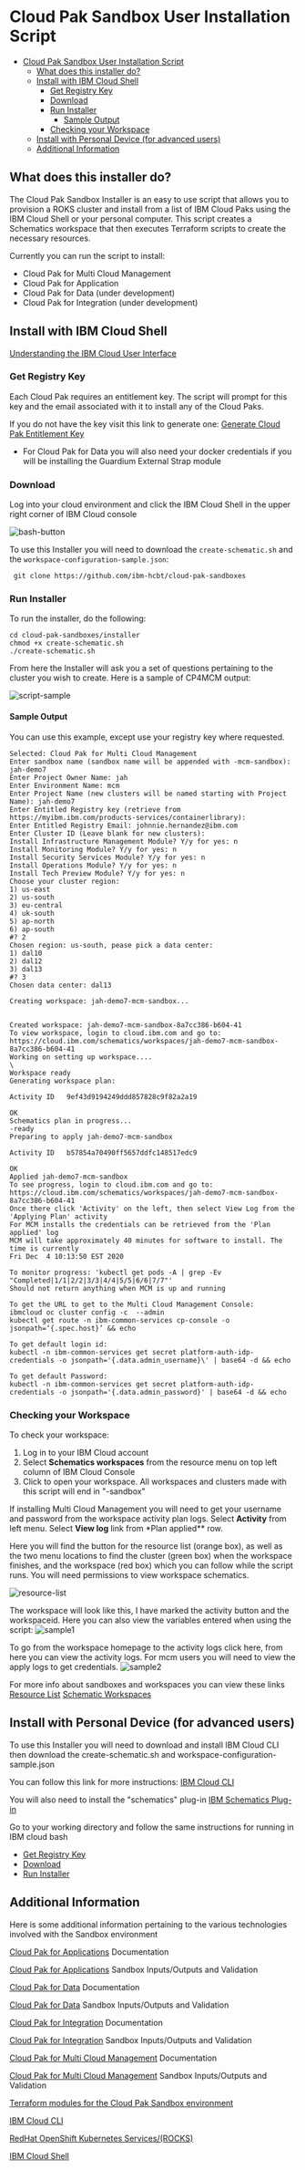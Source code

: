 # Cloud Pak Sandbox User Installation Script

- [Cloud Pak Sandbox User Installation Script](#cloud-pak-sandbox-user-installation-script)
  - [What does this installer do?](#what-does-this-installer-do)
  - [Install with IBM Cloud Shell](#install-with-ibm-cloud-shell)
    - [Get Registry Key](#get-registry-key)
    - [Download](#download)
    - [Run Installer](#run-installer)
      - [Sample Output](#sample-output)
    - [Checking your Workspace](#checking-your-workspace)
  - [Install with Personal Device (for advanced users)](#install-with-personal-device-for-advanced-users)
  - [Additional Information](#additional-information)

## What does this installer do?

The Cloud Pak Sandbox Installer is an easy to use script that allows you to provision a ROKS cluster and install from a list of IBM Cloud Paks using the IBM Cloud Shell or your personal computer. This script creates a Schematics workspace that then executes Terraform scripts to create the necessary resources.

Currently you can run the script to install:

- Cloud Pak for Multi Cloud Management
- Cloud Pak for Application
- Cloud Pak for Data (under development)
- Cloud Pak for Integration (under development)

## Install with IBM Cloud Shell

[Understanding the IBM Cloud User Interface](https://cloud.ibm.com/docs/overview?topic=overview-ui)

### Get Registry Key

Each Cloud Pak requires an entitlement key. The script will prompt for this key and the email associated with it to install any of the Cloud Paks.

If you do not have the key visit this link to generate one:
[Generate Cloud Pak Entitlement Key](https://myibm.ibm.com/products-services/containerlibrary)

- For Cloud Pak for Data you will also need your docker credentials if you will be installing the Guardium External Strap module

### Download

Log into your cloud environment and click the IBM Cloud Shell in the upper right corner of IBM Cloud console

![bash-button](https://github.com/ibm-hcbt/cloud-pak-sandboxes/blob/master/installer/samples/bash-symbol.png)

To use this Installer you will need to download the `create-schematic.sh` and the `workspace-configuration-sample.json`:

     git clone https://github.com/ibm-hcbt/cloud-pak-sandboxes

### Run Installer

To run the installer, do the following:

    cd cloud-pak-sandboxes/installer
    chmod +x create-schematic.sh
    ./create-schematic.sh

From here the Installer will ask you a set of questions pertaining to the cluster you wish to create. Here is a sample of CP4MCM output:

![script-sample](https://github.com/ibm-hcbt/cloud-pak-sandboxes/blob/master/installer/samples/sample-script.png)

#### Sample Output

You can use this example, except use your registry key where requested.

    Selected: Cloud Pak for Multi Cloud Management
    Enter sandbox name (sandbox name will be appended with -mcm-sandbox): jah-demo7
    Enter Project Owner Name: jah
    Enter Environment Name: mcm
    Enter Project Name (new clusters will be named starting with Project Name): jah-demo7
    Enter Entitled Registry key (retrieve from https://myibm.ibm.com/products-services/containerlibrary):
    Enter Entitled Registry Email: johnnie.hernandez@ibm.com
    Enter Cluster ID (Leave blank for new clusters):
    Install Infrastructure Management Module? Y/y for yes: n
    Install Monitoring Module? Y/y for yes: n
    Install Security Services Module? Y/y for yes: n
    Install Operations Module? Y/y for yes: n
    Install Tech Preview Module? Y/y for yes: n
    Choose your cluster region:
    1) us-east
    2) us-south
    3) eu-central
    4) uk-south
    5) ap-north
    6) ap-south
    #? 2
    Chosen region: us-south, pease pick a data center:
    1) dal10
    2) dal12
    3) dal13
    #? 3
    Chosen data center: dal13

    Creating workspace: jah-demo7-mcm-sandbox...


    Created workspace: jah-demo7-mcm-sandbox-8a7cc386-b604-41
    To view workspace, login to cloud.ibm.com and go to: https://cloud.ibm.com/schematics/workspaces/jah-demo7-mcm-sandbox-8a7cc386-b604-41
    Working on setting up workspace....
    \
    Workspace ready
    Generating workspace plan:

    Activity ID   9ef43d9194249ddd857828c9f82a2a19

    OK
    Schematics plan in progress...
    -ready
    Preparing to apply jah-demo7-mcm-sandbox

    Activity ID   b57854a70490ff5657ddfc148517edc9

    OK
    Applied jah-demo7-mcm-sandbox
    To see progress, login to cloud.ibm.com and go to: https://cloud.ibm.com/schematics/workspaces/jah-demo7-mcm-sandbox-8a7cc386-b604-41
    Once there click 'Activity' on the left, then select View Log from the 'Applying Plan' activity
    For MCM installs the credentials can be retrieved from the 'Plan applied' log
    MCM will take approximately 40 minutes for software to install. The time is currently
    Fri Dec  4 10:13:50 EST 2020

    To monitor progress: 'kubectl get pods -A | grep -Ev "Completed|1/1|2/2|3/3|4/4|5/5|6/6|7/7"'
    Should not return anything when MCM is up and running

    To get the URL to get to the Multi Cloud Management Console:
    ibmcloud oc cluster config -c  --admin
    kubectl get route -n ibm-common-services cp-console -o jsonpath=‘{.spec.host}’ && echo

    To get default login id:
    kubectl -n ibm-common-services get secret platform-auth-idp-credentials -o jsonpath='{.data.admin_username}\' | base64 -d && echo

    To get default Password:
    kubectl -n ibm-common-services get secret platform-auth-idp-credentials -o jsonpath='{.data.admin_password}' | base64 -d && echo

### Checking your Workspace

To check your workspace:

1. Log in to your IBM Cloud account
2. Select **Schematics workspaces** from the resource menu on top left column of IBM Cloud Console
3. Click to open your workspace. All workspaces and clusters made with this script will end in "-sandbox"

If installing Multi Cloud Management you will need to get your username and password from the workspace activity plan logs. Select **Activity** from left menu. Select **View log** link from \*Plan applied\*\* row.

Here you will find the button for the resource list (orange box), as well as the two menu locations to find the cluster (green box) when the workspace finishes, and the workspace (red box) which you can follow while the script runs. You will need permissions to view workspace schematics.

![resource-list](https://github.com/ibm-hcbt/cloud-pak-sandboxes/blob/master/installer/samples/resource-list.png)

The workspace will look like this, I have marked the activity button and the workspaceid. Here you can also view the variables entered when using the script:
![sample1](https://github.com/ibm-hcbt/cloud-pak-sandboxes/blob/master/installer/samples/activity-location.png)

To go from the workspace homepage to the activity logs click here, from here you can view the activity logs. For mcm users you will need to view the apply logs to get credentials.
![sample2](https://github.com/ibm-hcbt/cloud-pak-sandboxes/blob/master/installer/samples/activity-log.png)

For more info about sandboxes and workspaces you can view these links
[Resource List](https://cloud.ibm.com/docs/overview?topic=overview-ui)
[Schematic Workspaces](http://github.com)

## Install with Personal Device (for advanced users)

To use this Installer you will need to download and install IBM Cloud CLI then download the create-schematic.sh and workspace-configuration-sample.json

You can follow this link for more instructions:
[IBM Cloud CLI](https://cloud.ibm.com/docs/cli?topic=cli-install-ibmcloud-cli)

You will also need to install the "schematics" plug-in
[IBM Schematics Plug-in](https://cloud.ibm.com/docs/schematics?topic=schematics-setup-cli)

Go to your working directory and follow the same instructions for running in IBM cloud bash

- [Get Registry Key](#get-registry-key)
- [Download](#download)
- [Run Installer](#run-installer)

## Additional Information

Here is some additional information pertaining to the various technologies involved with the Sandbox environment

[Cloud Pak for Applications](https://www.ibm.com/cloud/cloud-pak-for-applications) Documentation

[Cloud Pak for Applications](./terraform/cp4app/README.md) Sandbox Inputs/Outputs and Validation

[Cloud Pak for Data](https://www.ibm.com/products/cloud-pak-for-data) Documentation

[Cloud Pak for Data](./terraform/cp4data/README.md) Sandbox Inputs/Outputs and Validation

[Cloud Pak for Integration](https://www.ibm.com/cloud/cloud-pak-for-integration) Documentation

[Cloud Pak for Integration](./terraform/cp4int/README.md) Sandbox Inputs/Outputs and Validation

[Cloud Pak for Multi Cloud Management](https://www.ibm.com/cloud/cloud-pak-for-management) Documentation

[Cloud Pak for Multi Cloud Management](./terraform/cp4mcm/README.md) Sandbox Inputs/Outputs and Validation

[Terraform modules for the Cloud Pak Sandbox environment](https://github.com/ibm-hcbt/terraform-ibm-cloud-pak)

[IBM Cloud CLI](https://cloud.ibm.com/docs/cli?topic=cli-install-ibmcloud-cli)

[RedHat OpenShift Kubernetes Services/(ROCKS)](https://developer.ibm.com/recipes/tutorials/planning-redhat-openshift-deployment-on-ibm-cloud/)

[IBM Cloud Shell](https://www.ibm.com/cloud/cloud-shell)
